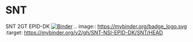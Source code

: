 # SNT
SNT 2GT EPID-DK
[![Binder](https://mybinder.org/badge_logo.svg)](https://mybinder.org/v2/gh/SNT-NSI-EPID-DK/SNT/HEAD)
.. image:: https://mybinder.org/badge_logo.svg
 :target: https://mybinder.org/v2/gh/SNT-NSI-EPID-DK/SNT/HEAD
